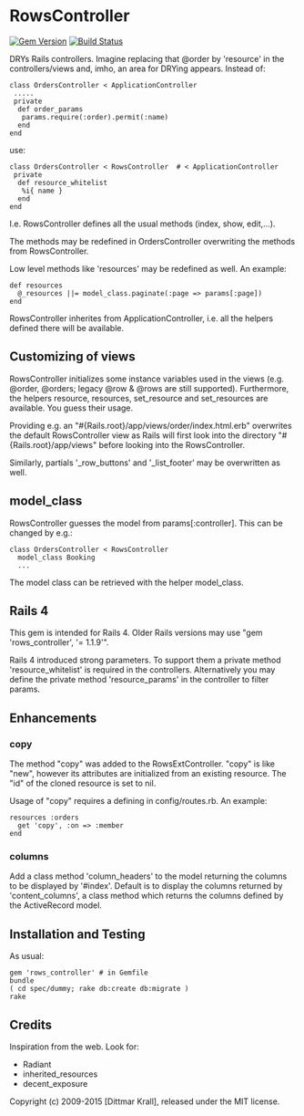 RowsController
==============
[![Gem Version](https://badge.fury.io/rb/rows_controller.svg)](https://badge.fury.io/rb/rows_controller)
[![Build Status](https://travis-ci.org/matique/rows_controller.png?branch=master)](https://travis-ci.org/matique/rows_controller)

DRYs Rails controllers. Imagine replacing that @order by 'resource' in the
controllers/views and, imho, an area for DRYing appears.
Instead of:

    class OrdersController < ApplicationController
     .....
     private
      def order_params
       params.require(:order).permit(:name)
      end
    end

use:

    class OrdersController < RowsController  # < ApplicationController
     private
      def resource_whitelist
       %i{ name }
      end
    end

I.e. RowsController defines all the usual methods (index, show, edit,...).

The methods may be redefined in OrdersController overwriting the
methods from RowsController.

Low level methods like 'resources' may be redefined as well.
An example:

    def resources
      @_resources ||= model_class.paginate(:page => params[:page])
    end

RowsController inherites from ApplicationController, i.e. all the helpers
defined there will be available.


Customizing of views
--------------------

RowsController initializes some instance variables used in the views
(e.g. @order, @orders; legacy @row & @rows are still supported).
Furthermore, the helpers resource, resources, set_resource and
set_resources are available. You guess their usage.

Providing e.g. an "#{Rails.root}/app/views/order/index.html.erb"
overwrites the default RowsController view as Rails will first look
into the directory "#{Rails.root}/app/views" before looking
into the RowsController.

Similarly, partials '\_row\_buttons' and '\_list\_footer' may be overwritten
as well.


model_class
-----------

RowsController guesses the model from params[:controller]. This can
be changed by e.g.:

    class OrdersController < RowsController
      model_class Booking
      ...

The model class can be retrieved with the helper model_class.


Rails 4
-------

This gem is intended for Rails 4.
Older Rails versions may use "gem 'rows_controller', '= 1.1.9'".

Rails 4 introduced strong parameters.
To support them a private method 'resource_whitelist' is required
in the controllers.
Alternatively you may define the private method 'resource_params'
in the controller to filter params.


## Enhancements

### copy

The method "copy" was added to the RowsExtController.
"copy" is like "new", however its attributes are initialized
from an existing resource.
The "id" of the cloned resource is set to nil.

Usage of "copy" requires a defining in config/routes.rb. An example:

    resources :orders
      get 'copy', :on => :member
    end

### columns

Add a class method 'column_headers' to the model
returning the columns to be displayed by '#index'.
Default is to display the columns returned by 'content_columns',
a class method which returns the columns defined by the ActiveRecord model.


## Installation and Testing

As usual:

    gem 'rows_controller' # in Gemfile
    bundle
    ( cd spec/dummy; rake db:create db:migrate )
    rake


## Credits

Inspiration from the web.
Look for:

- Radiant
- inherited_resources
- decent_exposure

Copyright (c) 2009-2015 [Dittmar Krall], released under the MIT license.
